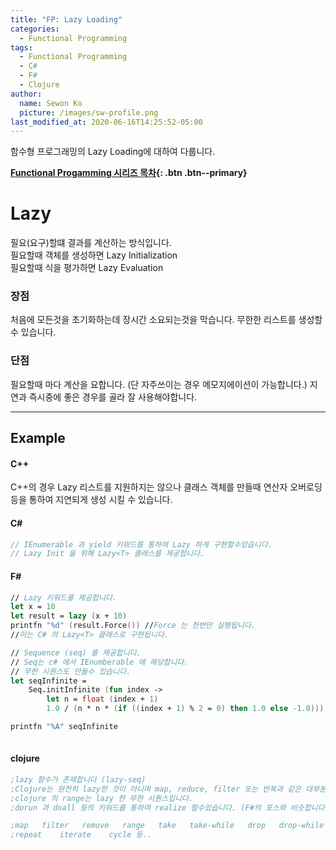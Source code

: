 ```yaml
---
title: "FP: Lazy Loading"
categories:
  - Functional Programming
tags:
  - Functional Programming
  - C#
  - F#
  - Clojure
author:
  name: Sewon Ko
  picture: /images/sw-profile.png
last_modified_at: 2020-06-16T14:25:52-05:00
---
```


함수형 프로그래밍의 Lazy Loading에 대하여 다룹니다.    

**[Functional Progamming 시리즈 목차](https://dream365.github.io/functional%20programming/fp-content/){: .btn .btn--primary}**<br>      

# Lazy
필요(요구)할떄 결과를 계산하는 방식입니다.  
필요할때 객체를 생성하면 Lazy Initialization  
필요할때 식을 평가하면 Lazy Evaluation  
 

### 장점
처음에 모든것을 초기화하는데 장시간 소요되는것을 막습니다.
무한한 리스트를 생성할 수 있습니다.

### 단점
필요할때 마다 계산을 요합니다. (단 자주쓰이는 경우 메모지에이션이 가능합니다.)
지연과 즉시중에 좋은 경우를 골라 잘 사용해야합니다.

____
## Example
#### C++
C++의 경우 Lazy 리스트를 지원하지는 않으나 클래스 객체를 만들때 연산자 오버로딩등을 통하여 지연되게 생성 시킬 수 있습니다.

#### C#
```csharp
// IEnumerable 과 yield 키워드를 통하여 Lazy 하게 구현할수있습니다.
// Lazy Init 을 위해 Lazy<T> 클래스를 제공합니다.
```

#### F#
```fsharp
// Lazy 키워드를 제공합니다.
let x = 10
let result = lazy (x + 10)
printfn "%d" (result.Force()) //Force 는 한번만 실행됩니다.
//이는 C# 의 Lazy<T> 클래스로 구현됩니다.

// Sequence (seq) 를 제공합니다.
// Seq는 c# 에서 IEnumberable 에 해당합니다.
// 무한 시퀀스도 만들수 있습니다.
let seqInfinite =
    Seq.initInfinite (fun index ->
        let n = float (index + 1)
        1.0 / (n * n * (if ((index + 1) % 2 = 0) then 1.0 else -1.0)))

printfn "%A" seqInfinite
    
```

#### clojure
```clojure
;lazy 함수가 존재합니다 (lazy-seq)
;Clojure는 완전히 lazy한 것이 아니며 map, reduce, filter 또는 반복과 같은 대부분의 시퀀스 작업 만 lazy 합니다.
;clojure 의 range는 lazy 한 무한 시퀀스입니다.
;dorun 과 doall 등의 키워드를 통하여 realize 할수있습니다. (F#의 포스와 비슷합니다)

;map   filter   remove   range   take   take-while   drop   drop-while
;repeat    iterate    cycle 등..

```